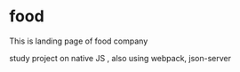 # food

This is landing page of food company

study project on native JS , also using webpack, json-server
